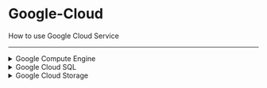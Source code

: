 # Google-Cloud
How to use Google Cloud Service

<hr>
<details>
  <summary>Google Compute Engine</summary>
  <br>
  <b>클라우드 서버 만들기</b>
  <b>머신 구성</b>
  <ol>
    <li>인스턴스 생성</li>
    <li>지역 선택 - 서울</li>
    <li>머신 선택 - E2(저렴함)</li>
    <li>머신 유형 선택 - E2-small(테스트용)</li>
    <li>인스턴스 생성하기</li>
  </ol>
  <b>네트워킹</b>
  <ol>
    <li>HTTP 트래픽 허용</li>
    <li>HTTPS 트래픽 허용</li>
  </ol>

  mqtt 브로커 사용시
  VPC 네트워크 - 방화벽 -방화벽 규칙 만들기 - 이름설정 - 네트워크 디폴드 - 우선순위 1000 - 대상? - 소스 ip 범위 외부에서 접속 허용하려면 0.0.0.0/0 - 프로토콜 및 포트 tcp:1883
sudo apt-get install mosquitto mosquitto-clients -y

sudo systemctl status mosquitto
sudo nano /etc/mosquitto/mosquitto.conf

listener 1883
allow_anonymous true 
두줄 추가

sudo systemctl restart mosquitto
재시작


  
   <ol>네트워크
    <li>인스턴스 생성</li>
    <li>지역 선택 - 서울</li>
    <li>머신 선택 - E2(저렴함)</li>
    <li>머신 유형 선택 - E2-small(테스트용)</li>
    <li>인스턴스 생성하기</li>
  </ol>
  <br>
  <b>쉘에서 업데이트 및 자바 설치 후 버전 확인</b>
  <ol>
    <li>sudo apt-get update</li>
    <li>sudo apt-get install openjdk-17-jdk -y</li>
    <li>java -version</li>
    <li>Spring Boot 프로젝트 빌드 후 jar 파일 업로드</li>
    <li>sudo nohup java -jar 파일이름.jar & <b>백그라운드로 서버 구동</b></li>
  </ol>
  
</details>

<details>
  <summary>Google Cloud SQL</summary>
  <br>

  엔터프라이즈 - 샌드박스 - 아이디, 비번 설정 - vCpu1개 , 3.75gb 제일싼거 - 용량 10gb 싼거 ssd - 연결 네트워크 이름 설정 및 sql 이랑 연결할 서버가 있는 외부 ip/32 입력 (32는 하나만 허용한다는 의미) - 생성

  데이터베이스 - db만들기 - 

  
</details>

<details>
  <summary>Google Cloud Storage</summary>
  <br>
</details>
